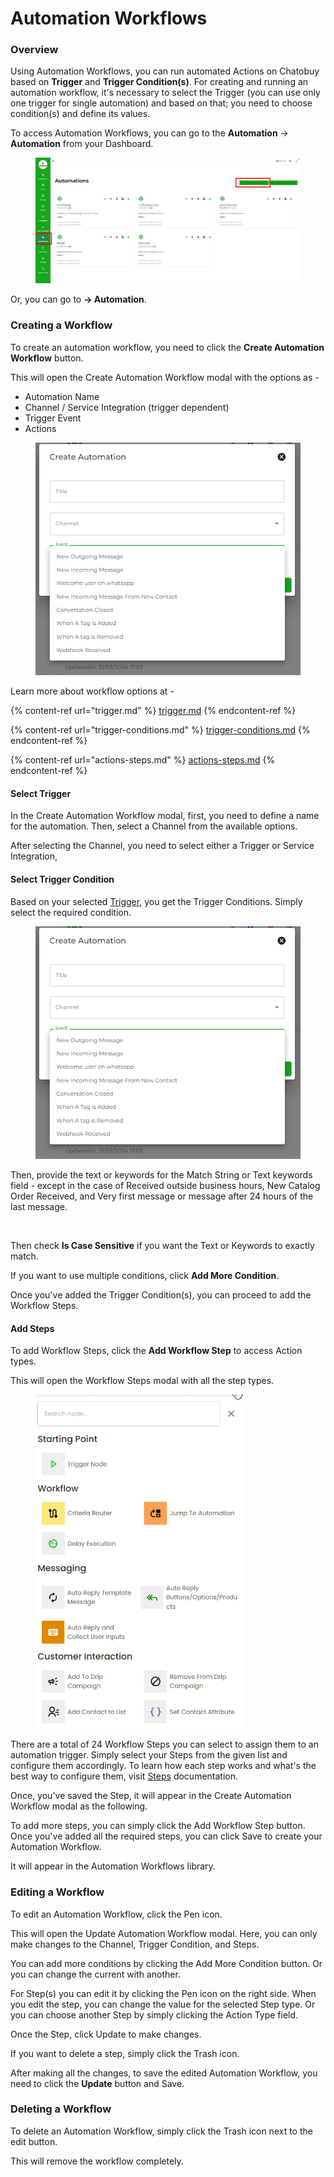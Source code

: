 # Automation Workflows

### Overview

Using Automation Workflows, you can run automated Actions on Chatobuy based on **Trigger** and **Trigger Condition(s)**. For creating and running an automation workflow, it's necessary to select the Trigger (you can use only one trigger for single automation) and based on that; you need to choose condition(s) and define its values.

To access Automation Workflows, you can go to the **Automation** → **Automation** from your Dashboard.

<figure><img src=".gitbook/assets/automation.PNG" alt=""><figcaption></figcaption></figure>

Or, you can go to **→ Automation**.

### Creating a Workflow

To create an automation workflow, you need to click the **Create Automation Workflow** button.

This will open the Create Automation Workflow modal with the options as -

* Automation Name
* Channel / Service Integration (trigger dependent)
* Trigger Event
* Actions

<figure><img src=".gitbook/assets/createanautomation.PNG" alt=""><figcaption></figcaption></figure>

Learn more about workflow options at -

{% content-ref url="trigger.md" %}
[trigger.md](trigger.md)
{% endcontent-ref %}

{% content-ref url="trigger-conditions.md" %}
[trigger-conditions.md](trigger-conditions.md)
{% endcontent-ref %}

{% content-ref url="actions-steps.md" %}
[actions-steps.md](actions-steps.md)
{% endcontent-ref %}

#### Select Trigger

In the Create Automation Workflow modal, first, you need to define a name for the automation. Then, select a Channel from the available options.

After selecting the Channel, you need to select either a Trigger or Service Integration,

#### Select Trigger Condition

Based on your selected [Trigger](https://github.com/rampwin/rampwin-gitbook-docs/blob/main/broken-reference/README.md), you get the Trigger Conditions. Simply select the required condition.

<figure><img src=".gitbook/assets/createanautomation.PNG" alt=""><figcaption></figcaption></figure>

Then, provide the text or keywords for the Match String or Text keywords field - except in the case of Received outside business hours, New Catalog Order Received, and Very first message or message after 24 hours of the last message.

<figure><img src="https://files.gitbook.com/v0/b/gitbook-x-prod.appspot.com/o/spaces%2FhElFPtMZjXYjDDMBT5q2%2Fuploads%2FWMjBvDT1paM3vkTo1w0F%2FMatch%20string%20or%20text%20keywords.png?alt=media&#x26;token=39081b5b-270c-4fcc-8a49-940401c274e1" alt=""><figcaption></figcaption></figure>

Then check **Is Case Sensitive** if you want the Text or Keywords to exactly match.

If you want to use multiple conditions, click **Add More Condition**.

Once you've added the Trigger Condition(s), you can proceed to add the Workflow Steps.

#### Add Steps

To add Workflow Steps, click the **Add Workflow Step** to access Action types.

This will open the Workflow Steps modal with all the step types.

<figure><img src=".gitbook/assets/Recording 2024-05-21 121602.gif" alt=""><figcaption></figcaption></figure>

There are a total of 24 Workflow Steps you can select to assign them to an automation trigger. Simply select your Steps from the given list and configure them accordingly. To learn how each step works and what's the best way to configure them, visit [Steps](https://github.com/rampwin/rampwin-gitbook-docs/blob/main/broken-reference/README.md) documentation.

Once, you've saved the Step, it will appear in the Create Automation Workflow modal as the following.

To add more steps, you can simply click the Add Workflow Step button. Once you've added all the required steps, you can click Save to create your Automation Workflow.

It will appear in the Automation Workflows library.

### Editing a Workflow

To edit an Automation Workflow, click the Pen icon.

This will open the Update Automation Workflow modal. Here, you can only make changes to the Channel, Trigger Condition, and Steps.

You can add more conditions by clicking the Add More Condition button. Or you can change the current with another.

For Step(s) you can edit it by clicking the Pen icon on the right side. When you edit the step, you can change the value for the selected Step type. Or you can choose another Step by simply clicking the Action Type field.

Once the Step, click Update to make changes.

If you want to delete a step, simply click the Trash icon.

After making all the changes, to save the edited Automation Workflow, you need to click the **Update** button and Save.

### Deleting a Workflow

To delete an Automation Workflow, simply click the Trash icon next to the edit button.

This will remove the workflow completely.
